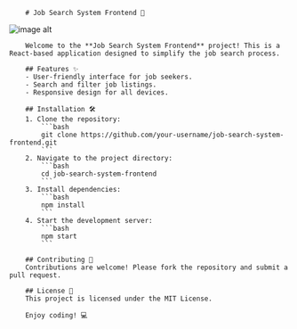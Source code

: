         # Job Search System Frontend 🚀
![image alt]()

        Welcome to the **Job Search System Frontend** project! This is a React-based application designed to simplify the job search process.

        ## Features ✨
        - User-friendly interface for job seekers.
        - Search and filter job listings.
        - Responsive design for all devices.

        ## Installation 🛠️
        1. Clone the repository:
            ```bash
            git clone https://github.com/your-username/job-search-system-frontend.git
            ```
        2. Navigate to the project directory:
            ```bash
            cd job-search-system-frontend
            ```
        3. Install dependencies:
            ```bash
            npm install
            ```
        4. Start the development server:
            ```bash
            npm start
            ```

        ## Contributing 🤝
        Contributions are welcome! Please fork the repository and submit a pull request.

        ## License 📄
        This project is licensed under the MIT License.

        Enjoy coding! 💻

